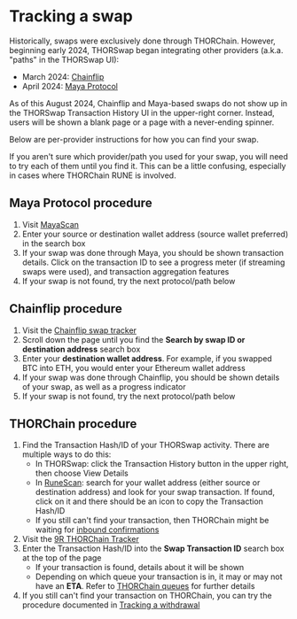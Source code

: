 # Tracking a swap

Historically, swaps were exclusively done through THORChain.  However,
beginning early 2024, THORSwap began integrating other providers
(a.k.a. "paths" in the THORSwap UI):

- March 2024: [Chainflip][1]
- April 2024: [Maya Protocol][2]

<div class="warning">
As of this August 2024, Chainflip and Maya-based swaps do not show up in the
THORSwap Transaction History UI in the upper-right corner.  Instead, users will
be shown a blank page or a page with a never-ending spinner.
</div>

Below are per-provider instructions for how you can find your swap.

If you aren't sure which provider/path you used for your swap, you will
need to try each of them until you find it.  This can be a little confusing,
especially in cases where THORChain RUNE is involved.

## Maya Protocol procedure

1. Visit [MayaScan]
1. Enter your source or destination wallet address (source wallet preferred) in the search box
1. If your swap was done through Maya, you should be shown transaction details.  Click on the transaction ID to see a progress meter (if streaming swaps were used), and transaction aggregation features
1. If your swap is not found, try the next protocol/path below

## Chainflip procedure

1. Visit the [Chainflip swap tracker]
1. Scroll down the page until you find the **Search by swap ID or destination address** search box
1. Enter your **destination wallet address**.  For example, if you swapped BTC into ETH, you would enter your Ethereum wallet address
1. If your swap was done through Chainflip, you should be shown details of your swap, as well as a progress indicator
1. If your swap is not found, try the next protocol/path below

## THORChain procedure

1. Find the Transaction Hash/ID of your THORSwap activity.  There are multiple ways to do this:
   - In THORSwap: click the Transaction History button in the upper right, then choose View Details
   - In [RuneScan]: search for your wallet address (either source or destination address) and look for your swap transaction.  If found, click on it and there should be an icon to copy the Transaction Hash/ID
   - If you still can't find your transaction, then THORChain might be waiting for [inbound confirmations](../thorchain/inbound-confirmations.md)
1. Visit the [9R THORChain Tracker]
1. Enter the Transaction Hash/ID into the **Swap Transaction ID** search box at the top of the page
   - If your transaction is found, details about it will be shown
   - Depending on which queue your transaction is in, it may or may not have an **ETA**.  Refer to [THORChain queues](../thorchain/queues.md) for further details
1. If you still can't find your transaction on THORChain, you can try the procedure documented in [Tracking a withdrawal](tracking-a-withdrawal.md)

[1]: https://thorswap.medium.com/cross-chain-made-easy-thorswap-integrates-chainflip-liquidity-network-3894d24db1b8
[2]: https://thorswap.medium.com/seamless-cross-chain-trading-thorswap-welcomes-maya-protocol-ba89b918b879
[9R THORChain Tracker]: https://track.ninerealms.com/
[Chainflip swap tracker]: https://scan.chainflip.io/swaps
[MayaScan]: https://www.mayascan.org/
[RuneScan]: https://runescan.io/
